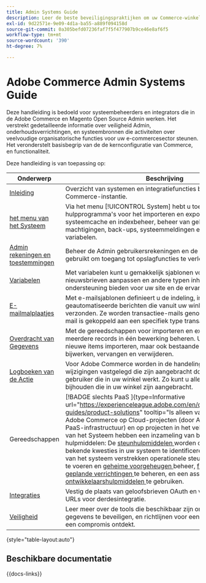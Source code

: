 ```yaml
---
title: Admin Systems Guide
description: Leer de beste beveiligingspraktijken om uw Commerce-winkel te beschermen en machtigingen te beheren. Ook leert u hoe u gegevens importeert en exporteert, integraties en extensies beheert en routinematig onderhoud uitvoert.
exl-id: 9d22571e-9e09-4d1a-ba55-a889f094158d
source-git-commit: 0a305befd07236faf7f5f477907b9ce46e8af6f5
workflow-type: tm+mt
source-wordcount: '390'
ht-degree: 7%

---
```


# Adobe Commerce Admin Systems Guide

Deze handleiding is bedoeld voor systeembeheerders en integrators die in de Adobe Commerce en Magento Open Source Admin werken. Het verstrekt gedetailleerde informatie over veiligheid Admin, onderhoudsverrichtingen, en systeembronnen die activiteiten over veelvoudige organisatorische functies voor uw e-commercesector steunen. Het veronderstelt basisbegrip van de de kernconfiguratie van Commerce, en functionaliteit.

Deze handleiding is van toepassing op:

| Onderwerp | Beschrijving |
| ------- | ----------- |
| [ Inleiding ](introduction.md) | Overzicht van systemen en integratiefuncties binnen een Commerce-instantie. |
| [ het menu van het Systeem ](system-menu.md) | Via het menu [!UICONTROL System] hebt u toegang tot hulpprogramma&#39;s voor het importeren en exporteren van gegevens, systeemcache en indexbeheer, beheer van gebruikersaccounts en machtigingen, back-ups, systeemmeldingen en aangepaste variabelen. |
| [ Admin rekeningen en toestemmingen ](permissions.md) | Beheer de Admin gebruikersrekeningen en de rollen die worden gebruikt om toegang tot opslagfuncties te verlenen. |
| [ Variabelen ](variables-predefined.md) | Met variabelen kunt u gemakkelijk sjablonen voor e-mail en nieuwsbrieven aanpassen en andere typen inhoud die ondersteuning bieden voor uw site en de ervaring van de klant. |
| [ E-mailmalplaatjes ](email-templates.md) | Met e-mailsjablonen definieert u de indeling, inhoud en opmaak van geautomatiseerde berichten die vanuit uw winkel worden verzonden. Ze worden transactiee-mails genoemd omdat elke e-mail is gekoppeld aan een specifiek type transactie of gebeurtenis. |
| [ Overdracht van Gegevens ](data-transfer.md) | Met de gereedschappen voor importeren en exporteren kunt u meerdere records in één bewerking beheren. U kunt niet alleen nieuwe items importeren, maar ook bestaande productsets bijwerken, vervangen en verwijderen. |
| [ Logboeken van de Actie ](action-log.md) | Voor Adobe Commerce worden in de handelingenlogboeken alle wijzigingen vastgelegd die zijn aangebracht door een Admin-gebruiker die in uw winkel werkt. Zo kunt u alle wijzigingen bijhouden die in uw winkel zijn aangebracht. |
| Gereedschappen | [!BADGE  slechts PaaS ]{type=Informative url="https://experienceleague.adobe.com/en/docs/commerce/user-guides/product-solutions" tooltip="Is alleen van toepassing op Adobe Commerce op Cloud-projecten (door Adobe beheerde PaaS-infrastructuur) en op projecten in het veld."} de beheerders van het Systeem hebben een inzameling van beschikbare hulpmiddelen: De [ steunhulpmiddelen ](support.md) worden ontworpen om bekende kwesties in uw systeem te identificeren. De hulpmiddelen van het systeem verstrekken operationele steun om routine [ index ](index-management.md) uit te voeren en [ geheime voorgeheugen ](cache-management.md) beheer, [ file het systeem ](backups.md), [ geplande verrichtingen ](data-scheduled-import-export.md) te beheren, en een assorment van [ ontwikkelaarshulpmiddelen ](developer-tools.md) te gebruiken. |
| [ Integraties ](integrations.md) | Vestig de plaats van geloofsbrieven OAuth en verstrek omleidings URLs voor derdesintegratie. |
| [ Veiligheid ](security.md) | Leer meer over de tools die beschikbaar zijn om uw winkel en gegevens te beveiligen, en richtlijnen voor een beveiligingsplan als u een compromis ontdekt. |

{style="table-layout:auto"}

## Beschikbare documentatie

{{docs-links}}
